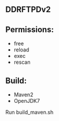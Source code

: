 DDRFTPDv2
---------

Permissions:
------------

- free
- reload
- exec
- rescan



Build:
------

- Maven2
- OpenJDK7

Run build_maven.sh

